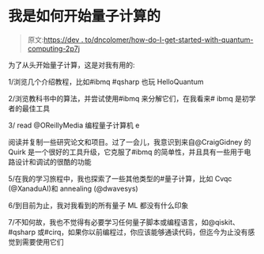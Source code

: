 # 我是如何开始量子计算的

> 原文:[https://dev . to/dncolomer/how-do-I-get-started-with-quantum-computing-2p7j](https://dev.to/dncolomer/how-did-i-get-started-with-quantum-computing-2p7j)

为了从头开始量子计算，这是对我有用的:

1/浏览几个介绍教程，比如#ibmq #qsharp 也玩 HelloQuantum

2/浏览教科书中的算法，并尝试使用#ibmq 来分解它们，在我看来# ibmq 是初学者的最佳工具

3/ read @OReillyMedia 编程量子计算机 e

阅读并复制一些研究论文和项目。过了一会儿，我意识到来自@CraigGidney 的 Quirk 是一个很好的工具升级，它克服了#ibmq 的简单性，并且具有一些用于电路设计和调试的很酷的功能

5/在我的学习旅程中，我也探索了一些其他类型的#量子计算，比如 Cvqc (@XanaduAI)和 annealing (@dwavesys)

6/到目前为止，我对我看到的所有量子 ML 都没有什么印象

7/不知何故，我也不觉得有必要学习任何量子脚本或编程语言，如@qiskit、#qsharp 或#cirq，如果你以前编程过，你应该能够通读代码，但迄今为止没有感觉到需要使用它们